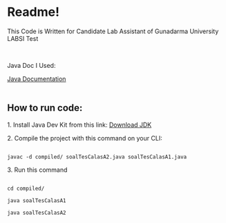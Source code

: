 <h1>Readme!</h1>
<p>This Code is Written for Candidate Lab Assistant of Gunadarma University LABSI Test<p>
<br>
<p>Java Doc I Used:</p> <a href="https://www.w3schools.com/java/default.asp">Java Documentation</a>
<br>
<br>
<h2>How to run code:</h2>
<p>1. Install Java Dev Kit from this link: <a href="https://www.oracle.com/java/technologies/downloads/#jdk21-windows">Download JDK</a></p>
<p>2. Compile the project with this command on your CLI:<p>
<code>
javac -d compiled/ soalTesCalasA2.java soalTesCalasA1.java
</code>
<p>3. Run this command<p>
<code>
cd compiled/
</code>
<code>
java soalTesCalasA1
</code>
<code>
java soalTesCalasA2
</code>
